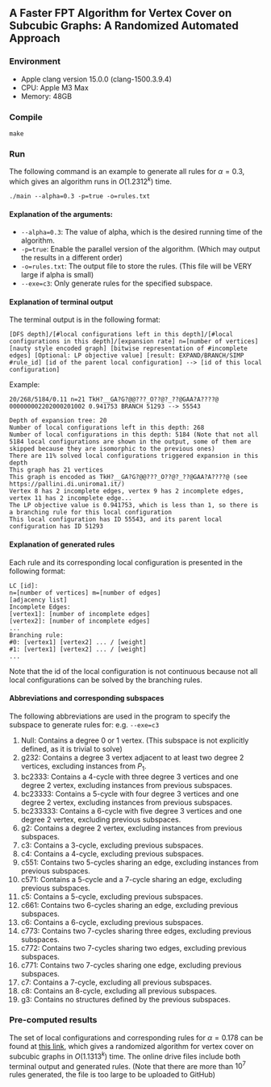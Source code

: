 ## A Faster FPT Algorithm for Vertex Cover on Subcubic Graphs: A Randomized Automated Approach

### Environment
- Apple clang version 15.0.0 (clang-1500.3.9.4)
- CPU: Apple M3 Max
- Memory: 48GB 

### Compile
```shell
make
```

### Run
The following command is an example to generate all rules for $\alpha=0.3$, which gives an algorithm runs in $O(1.2312^k)$ time.
```shell
./main --alpha=0.3 -p=true -o=rules.txt
```
#### Explanation of the arguments:
- `--alpha=0.3`: The value of alpha, which is the desired running time of the algorithm.
- `-p=true`: Enable the parallel version of the algorithm. (Which may output the results in a different order)
- `-o=rules.txt`: The output file to store the rules. (This file will be VERY large if alpha is small)
- `--exe=c3`: Only generate rules for the specified subspace.

#### Explanation of terminal output
The terminal output is in the following format:
```
[DFS depth]/[#local configurations left in this depth]/[#local configurations in this depth]/[expansion rate] n=[number of vertices] [nauty style encoded graph] [bitwise representation of #incomplete edges] [Optional: LP objective value] [result: EXPAND/BRANCH/SIMP #rule_id] [id of the parent local configuration] --> [id of this local configuration]
```
Example:
```
20/268/5184/0.11 n=21 TkH?__GA?G?@@???_O??@?_??@GAA?A????@ 000000002202000201002 0.941753 BRANCH 51293 --> 55543

Depth of expansion tree: 20
Number of local configurations left in this depth: 268
Number of local configurations in this depth: 5184 (Note that not all 5184 local configurations are shown in the output, some of them are skipped because they are isomorphic to the previous ones)
There are 11% solved local configurations triggered expansion in this depth
This graph has 21 vertices
This graph is encoded as TkH?__GA?G?@@???_O??@?_??@GAA?A????@ (see https://pallini.di.uniroma1.it/)
Vertex 8 has 2 incomplete edges, vertex 9 has 2 incomplete edges, vertex 11 has 2 incomplete edge...
The LP objective value is 0.941753, which is less than 1, so there is a branching rule for this local configuration
This local configuration has ID 55543, and its parent local configuration has ID 51293
```
#### Explanation of generated rules
Each rule and its corresponding local configuration is presented in the following format:
```
LC [id]:
n=[number of vertices] m=[number of edges]
[adjacency list]
Incomplete Edges:
[vertex1]: [number of incomplete edges]
[vertex2]: [number of incomplete edges]
...
Branching rule:
#0: [vertex1] [vertex2] ... / [weight]
#1: [vertex1] [vertex2] ... / [weight] 
...
```
Note that the id of the local configuration is not continuous because not all local configurations can be solved by the branching rules.

#### Abbreviations and corresponding subspaces
The following abbreviations are used in the program to specify the subspace to generate rules for: e.g. `--exe=c3`
1. Null: Contains a degree $0$ or $1$ vertex. (This subspace is not explicitly defined, as it is trivial to solve)
2. g232: Contains a degree $3$ vertex adjacent to at least two degree $2$ vertices, excluding instances from $P_1$.
3. bc2333: Contains a 4-cycle with three degree $3$ vertices and one degree $2$ vertex, excluding instances from previous subspaces.
4. bc23333: Contains a 5-cycle with four degree $3$ vertices and one degree $2$ vertex, excluding instances from previous subspaces.
5. bc233333: Contains a 6-cycle with five degree $3$ vertices and one degree $2$ vertex, excluding previous subspaces.
6. g2: Contains a degree $2$ vertex, excluding instances from previous subspaces.
7. c3: Contains a 3-cycle, excluding previous subspaces.
8. c4: Contains a 4-cycle, excluding previous subspaces.
9. c551: Contains two 5-cycles sharing an edge, excluding instances from previous subspaces.
10. c571: Contains a 5-cycle and a 7-cycle sharing an edge, excluding previous subspaces.
11. c5: Contains a 5-cycle, excluding previous subspaces.
12. c661: Contains two 6-cycles sharing an edge, excluding previous subspaces.
13. c6: Contains a 6-cycle, excluding previous subspaces.
14. c773: Contains two 7-cycles sharing three edges, excluding previous subspaces.
15. c772: Contains two 7-cycles sharing two edges, excluding previous subspaces.
16. c771: Contains two 7-cycles sharing one edge, excluding previous subspaces.
17. c7: Contains a 7-cycle, excluding all previous subspaces.
18. c8: Contains an 8-cycle, excluding all previous subspaces.
19. g3: Contains no structures defined by the previous subspaces.
### Pre-computed results
The set of local configurations and corresponding rules for $\alpha=0.178$ can be found at [this link](https://mega.nz/folder/nFdBxYYY#DB-B_O0q_abh0lCT2bkWkA), which gives a randomized algorithm for vertex cover on subcubic graphs in $O(1.1313^k)$ time. The online drive files include both terminal output and generated rules. (Note that there are more than $10^7$ rules generated, the file is too large to be uploaded to GitHub)
